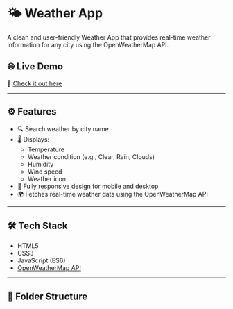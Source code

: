 # 🌤️ Weather App

A clean and user-friendly Weather App that provides real-time weather information for any city using the OpenWeatherMap API.

## 🌐 Live Demo

🔗 [Check it out here](https://weather-app-zeta-sand-27.vercel.app/)

---

## ⚙️ Features

- 🔍 Search weather by city name
- 🌡️ Displays:
  - Temperature
  - Weather condition (e.g., Clear, Rain, Clouds)
  - Humidity
  - Wind speed
  - Weather icon
- 📱 Fully responsive design for mobile and desktop
- 🌍 Fetches real-time weather data using the OpenWeatherMap API



---

## 🛠️ Tech Stack

- HTML5
- CSS3
- JavaScript (ES6)
- [OpenWeatherMap API](https://openweathermap.org/api)

---

## 📁 Folder Structure


